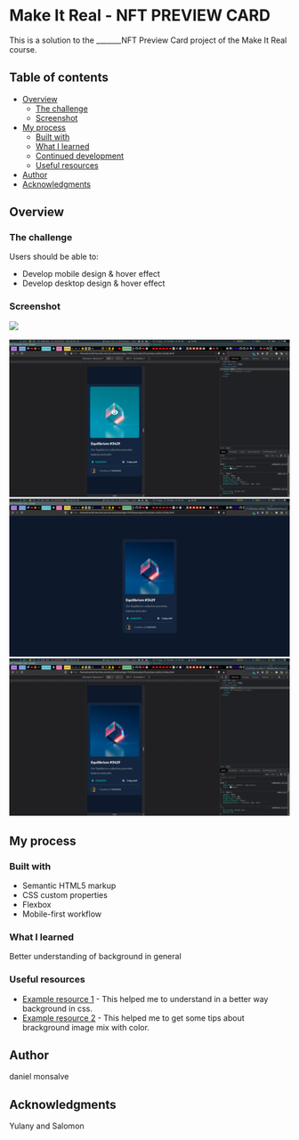 # Make It Real - NFT PREVIEW CARD

This is a solution to the _______NFT Preview Card project of the Make It Real course.

## Table of contents

- [Overview](#overview)
  - [The challenge](#the-challenge)
  - [Screenshot](#screenshot)
- [My process](#my-process)
  - [Built with](#built-with)
  - [What I learned](#what-i-learned)
  - [Continued development](#continued-development)
  - [Useful resources](#useful-resources)
- [Author](#author)
- [Acknowledgments](#acknowledgments)


## Overview

### The challenge

Users should be able to:

- Develop mobile design & hover effect
- Develop desktop design & hover effect

### Screenshot

![](./screenshot.jpg)

![Alt Text](./screenshots/2022-10-21-014852_1920x1080_scrot.png)
![Alt Text](./screenshots/2022-10-21-014901_1920x1080_scrot.png)
![Alt Text](./screenshots/2022-10-21-014857_1920x1080_scrot.png)

## My process

### Built with

- Semantic HTML5 markup
- CSS custom properties
- Flexbox
- Mobile-first workflow

### What I learned

Better understanding of background in general

### Useful resources

- [Example resource 1](https://www.youtube.com/watch?v=3T_Jy1CqH9k) - This helped me to understand in a better way background in css.
- [Example resource 2](https://frontendresource.com/css-background-image-color/) - This helped me to get some tips about brackground image mix with color.

## Author

daniel monsalve


## Acknowledgments

Yulany and Salomon

